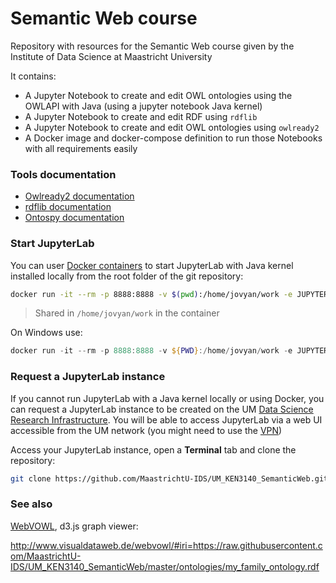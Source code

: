 # Semantic Web course

Repository with resources for the Semantic Web course given by the Institute of Data Science at Maastricht University

It contains:

* A Jupyter Notebook to create and edit OWL ontologies using the OWLAPI  with Java (using a jupyter notebook Java kernel)
* A Jupyter Notebook to create and edit RDF using `rdflib`
* A Jupyter Notebook to create and edit OWL ontologies using `owlready2`
* A Docker image and docker-compose definition to run those Notebooks with all requirements easily

### Tools documentation

* [Owlready2 documentation](https://owlready2.readthedocs.io/en/latest/)
* [rdflib documentation](https://rdflib.readthedocs.io/en/stable/)
* [Ontospy documentation](http://lambdamusic.github.io/Ontospy)

### Start JupyterLab

You can user [Docker containers](https://docs.docker.com/get-docker/) to start JupyterLab with Java kernel installed locally from the root folder of the git repository:

```bash
docker run -it --rm -p 8888:8888 -v $(pwd):/home/jovyan/work -e JUPYTER_ENABLE_LAB=yes -e JUPYTER_TOKEN=YOURPASSWORD jbindinga/java-notebook 
```

> Shared in `/home/jovyan/work` in the container

On Windows use:

```powershell
docker run -it --rm -p 8888:8888 -v ${PWD}:/home/jovyan/work -e JUPYTER_ENABLE_LAB=yes -e JUPYTER_TOKEN=YOURPASSWORD jbindinga/java-notebook 
```

### Request a JupyterLab instance

If you cannot run JupyterLab with a Java kernel locally or using Docker, you can request a JupyterLab instance to be created on the UM [Data Science Research Infrastructure](https://maastrichtu-ids.github.io/dsri-documentation/). You will be able to access JupyterLab via a web UI accessible from the UM network (you might need to use the [VPN](https://vpn.maastrichtuniversity.nl/))

Access your JupyterLab instance, open a **Terminal** tab and clone the repository:

```bash
git clone https://github.com/MaastrichtU-IDS/UM_KEN3140_SemanticWeb.git
```

### See also

[WebVOWL](http://www.visualdataweb.de/webvowl/), d3.js graph viewer: 

http://www.visualdataweb.de/webvowl/#iri=https://raw.githubusercontent.com/MaastrichtU-IDS/UM_KEN3140_SemanticWeb/master/ontologies/my_family_ontology.rdf
